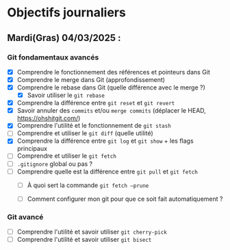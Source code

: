 # Objectifs journaliers

## Mardi(Gras) 04/03/2025 :

### Git fondamentaux avancés

- [x] Comprendre le fonctionnement des références et pointeurs dans Git
- [X] Comprendre le merge dans Git (approfondissement)
- [X] Comprendre le rebase dans Git (quelle différence avec le merge ?)
  - [x] Savoir utiliser le `git rebase`
- [X] Comprendre la différence entre `git reset` et `git revert`
- [X] Savoir annuler des `commits` et/ou `merge commits` (déplacer le HEAD, https://ohshitgit.com/)
- [X] Comprendre l'utilité et le fonctionnement de `git stash`
- [ ] Comprendre et utiliser le `git diff` (quelle utilité)
- [X] Comprendre la différence entre `git log` et `git show` + les flags principaux
- [ ] Comprendre et utiliser le `git fetch`
- [ ] `.gitignore` global ou pas ?
- [ ] Comprendre quelle est la différence entre `git pull` et `git fetch`
  - [ ] À quoi sert la commande `git fetch —prune`
  - [ ] Comment configurer mon git pour que ce soit fait automatiquement ?



### Git avancé

- [ ] Comprendre l'utilité et savoir utiliser `git cherry-pick`
- [ ] Comprendre l'utilité et savoir utiliser `git bisect`
